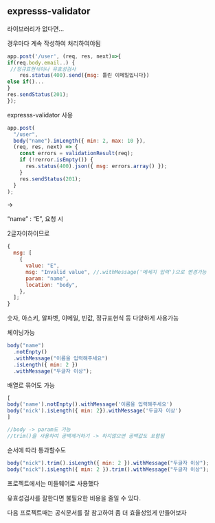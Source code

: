 ## expresss-validator

라이브러리가 없다면...

경우마다 계속 작성하여 처리하여야됨
```jsx
app.post('/user', (req, res, next)=>{
if(req.body.email..) {
 //정규표현식이나 유효성검사
	res.status(400).send({msg: 틀린 이메일입니다})
else if()...
}
res.sendStatus(201);
});
```

expresss-validator 사용

```jsx
app.post(
  "/user",
  body("name").inLength({ min: 2, max: 10 }),
  (req, res, next) => {
    const errors = validationResult(req);
    if (!rerror.isEmpty()) {
      res.status(400).json({ msg: errors.array() });
    }
    res.sendStatus(201);
  }
);
```

→

“name” : “E”, 요청 시

2글자이하이므로

```jsx
{
  msg: [
    {
      value: "E",
      msg: "Invalid value", //.withMessage('메세지 입력')으로 변경가능
      param: "name",
      location: "body",
    },
  ];
}
```

숫자, 아스키, 알파벳, 이메일, 빈값, 정규표현식 등 다양하게 사용가능

체이닝가능

```jsx
body("name")
  .notEnpty()
  .withMessage("이름을 입력해주세요")
  .isLength({ min: 2 })
  .withMessage("두글자 이상");
```

배열로 묶어도 가능

```jsx
[
body('name').notEnpty().withMessage('이름을 입력해주세요')
body('nick').isLength({ min: 2}).withMessage('두글자 이상')
]

//body -> param도 가능
//trim()을 사용하여 공백제거하기 -> 하지않으면 공백값도 포함됨
```

순서에 따라 통과할수도

```jsx
body("nick").trim().isLength({ min: 2 }).withMessage("두글자 이상");
body("nick").isLength({ min: 2 }).trim().withMessage("두글자 이상");
```

프로젝트에서는 미들웨어로 사용했다

유효성검사를 잘한다면 불필요한 비용을 줄일 수 있다.

다음 프로젝트때는 공식문서를 잘 참고하여 좀 더 효율성있게 만들어보자
